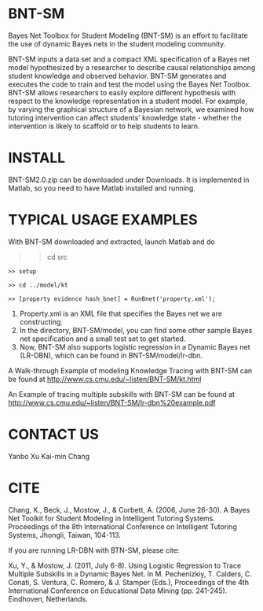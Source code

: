 BNT-SM
======

Bayes Net Toolbox for Student Modeling (BNT-SM) is an effort to facilitate the use of dynamic Bayes nets in the student modeling community.

BNT-SM inputs a data set and a compact XML specification of a Bayes net model hypothesized by a researcher to describe causal relationships among student knowledge and observed behavior. BNT-SM generates and executes the code to train and test the model using the Bayes Net Toolbox. BNT-SM allows researchers to easily explore different hypothesis with respect to the knowledge representation in a student model. For example, by varying the graphical structure of a Bayesian network, we examined how tutoring intervention can affect students' knowledge state - whether the intervention is likely to scaffold or to help students to learn.

INSTALL
======

BNT-SM2.0.zip can be downloaded under Downloads. It is implemented in Matlab, so you need to have Matlab installed and running.

TYPICAL USAGE EXAMPLES
======

With BNT-SM downloaded and extracted, launch Matlab and do

  >> cd src
	
	>> setup

	>> cd ../model/kt

	>> [property evidence hash_bnet] = RunBnet('property.xml');
	
1. Property.xml is an XML file that specifies the Bayes net we are constructing.
2. In the directory, BNT-SM/model, you can find some other sample Bayes net specification and a small test set to get started.
3. Now, BNT-SM also supports logistic regression in a Dynamic Bayes net (LR-DBN), which can be found in BNT-SM/model/lr-dbn.

A Walk-through Example of modeling Knowledge Tracing with BNT-SM can be found at http://www.cs.cmu.edu/~listen/BNT-SM/kt.html

An Example of tracing multiple subskills with BNT-SM can be found at http://www.cs.cmu.edu/~listen/BNT-SM/lr-dbn%20example.pdf

CONTACT US
======
Yanbo Xu <yanbox at cs dot cmu dot edu>
Kai-min Chang <kaimin dot chang at gmail dot com>

CITE
======
Chang, K., Beck, J., Mostow, J., & Corbett, A. (2006, June 26-30). A Bayes Net Toolkit for Student Modeling in Intelligent Tutoring Systems. Proceedings of the 8th International Conference on Intelligent Tutoring Systems, Jhongli, Taiwan, 104-113.

If you are running LR-DBN with BTN-SM, please cite:

Xu, Y., & Mostow, J. (2011, July 6-8). Using Logistic Regression to Trace Multiple Subskills in a Dynamic Bayes Net. In M. Pechenizkiy, T. Calders, C. Conati, S. Ventura, C. Romero, & J. Stamper (Eds.), Proceedings of the 4th International Conference on Educational Data Mining (pp. 241-245). Eindhoven, Netherlands.

